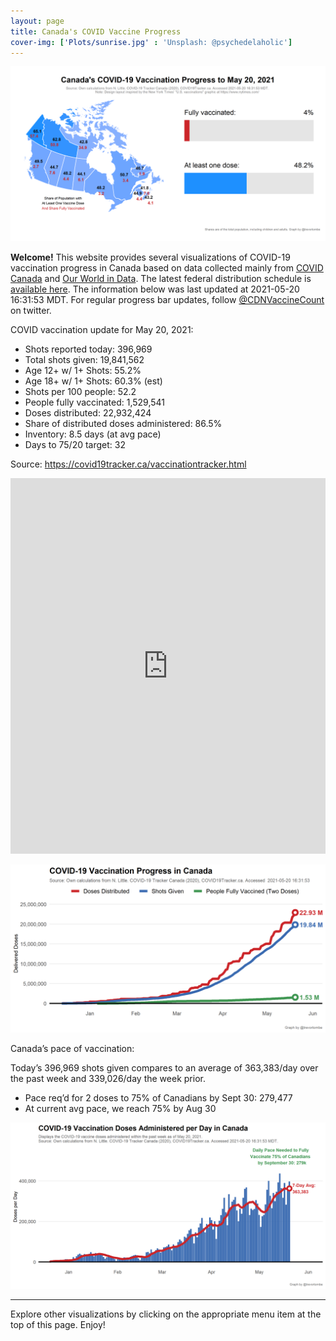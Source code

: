 ```yaml
---
layout: page
title: Canada's COVID Vaccine Progress
cover-img: ['Plots/sunrise.jpg' : 'Unsplash: @psychedelaholic']
---
```

![](Plots/plot_main.png)

**Welcome!** This website provides several visualizations of COVID-19
vaccination progress in Canada based on data collected mainly from
[COVID Canada](https://covid19tracker.ca/vaccinationtracker.html) and
[Our World in Data](https://ourworldindata.org/covid-vaccinations). The
latest federal distribution schedule is [available
here](https://www.canada.ca/en/public-health/services/diseases/2019-novel-coronavirus-infection/prevention-risks/covid-19-vaccine-treatment/vaccine-rollout.html).
The information below was last updated at 2021-05-20 16:31:53 MDT. For
regular progress bar updates, follow
<a href="https://twitter.com/CDNVaccineCount" class="uri">@CDNVaccineCount</a>
on twitter.

COVID vaccination update for May 20, 2021:

-   Shots reported today: 396,969
-   Total shots given: 19,841,562
-   Age 12+ w/ 1+ Shots: 55.2%
-   Age 18+ w/ 1+ Shots: 60.3% (est)
-   Shots per 100 people: 52.2
-   People fully vaccinated: 1,529,541
-   Doses distributed: 22,932,424
-   Share of distributed doses administered: 86.5%
-   Inventory: 8.5 days (at avg pace)
-   Days to 75/20 target: 32

Source:
<a href="https://covid19tracker.ca/vaccinationtracker.html" class="uri">https://covid19tracker.ca/vaccinationtracker.html</a>

<iframe title="COVID Vaccination Progress in Canada" aria-label="table" id="datawrapper-chart-d3PPr" src="https://datawrapper.dwcdn.net/d3PPr/2/" scrolling="no" frameborder="0" style="width: 0; min-width: 100% !important; border: none;" height="601">
</iframe>
<script type="text/javascript">!function(){"use strict";window.addEventListener("message",(function(a){if(void 0!==a.data["datawrapper-height"])for(var e in a.data["datawrapper-height"]){var t=document.getElementById("datawrapper-chart-"+e)||document.querySelector("iframe[src*='"+e+"']");t&&(t.style.height=a.data["datawrapper-height"][e]+"px")}}))}();
</script>

![](Plots/plot_total.png)

Canada’s pace of vaccination:

Today’s 396,969 shots given compares to an average of 363,383/day over
the past week and 339,026/day the week prior.

-   Pace req’d for 2 doses to 75% of Canadians by Sept 30: 279,477
-   At current avg pace, we reach 75% by Aug 30

![](Plots/pace_national.png)

------------------------------------------------------------------------

Explore other visualizations by clicking on the appropriate menu item at
the top of this page. Enjoy!
